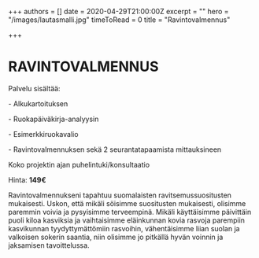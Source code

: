 +++
authors = []
date = 2020-04-29T21:00:00Z
excerpt = ""
hero = "/images/lautasmalli.jpg"
timeToRead = 0
title = "Ravintovalmennus"

+++
# RAVINTOVALMENNUS

Palvelu sisältää:

\- Alkukartoituksen

\- Ruokapäiväkirja-analyysin

\- Esimerkkiruokavalio

\- Ravintovalmennuksen sekä 2 seurantatapaamista mittauksineen

Koko projektin ajan puhelintuki/konsultaatio

Hinta: **149€**

Ravintovalmennukseni tapahtuu suomalaisten ravitsemussuositusten mukaisesti. Uskon, että mikäli söisimme suositusten mukaisesti, olisimme paremmin voivia ja pysyisimme terveempinä. Mikäli käyttäisimme päivittäin puoli kiloa kasviksia ja vaihtaisimme eläinkunnan kovia rasvoja parempiin kasvikunnan tyydyttymättömiin rasvoihin, vähentäisimme liian suolan ja valkoisen sokerin saantia, niin olisimme jo pitkällä hyvän voinnin ja jaksamisen tavoittelussa.